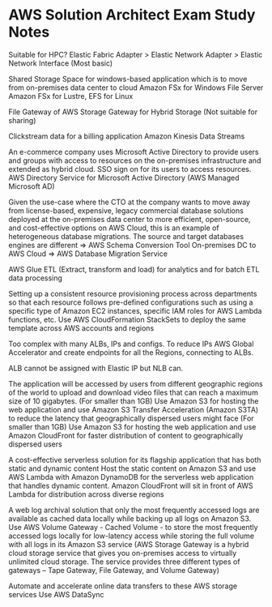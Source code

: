 # AWS Solution Architect Exam Study Notes

Suitable for HPC?
Elastic Fabric Adapter > Elastic Network Adapter > Elastic Network Interface (Most basic)

Shared Storage Space for windows-based application which is to move from on-premises data center to cloud
Amazon FSx for Windows File Server
Amazon FSx for Lustre, EFS for Linux

File Gateway of AWS Storage Gateway for Hybrid Storage (Not suitable for sharing)

Clickstream data for a billing application
Amazon Kinesis Data Streams

An e-commerce company uses Microsoft Active Directory to provide users and groups with access to resources on the on-premises infrastructure and extended as hybrid cloud. SSO sign on for its users to access resources.
AWS Directory Service for Microsoft Active Directory (AWS Managed Microsoft AD)

Given the use-case where the CTO at the company wants to move away from license-based, expensive, legacy commercial database solutions deployed at the on-premises data center to more efficient, open-source, and cost-effective options on AWS Cloud, this is an example of heterogeneous database migrations.
The source and target databases engines are different => AWS Schema Conversion Tool
On-premises DC to AWS Cloud => AWS Database Migration Service

AWS Glue
ETL (Extract, transform and load) for analytics and for batch ETL data processing

Setting up a consistent resource provisioning process across departments so that each resource follows pre-defined configurations such as using a specific type of Amazon EC2 instances, specific IAM roles for AWS Lambda functions, etc.
Use AWS CloudFormation StackSets to deploy the same template across AWS accounts and regions

Too complex with many ALBs, IPs and configs. To reduce IPs
AWS Global Accelerator and create endpoints for all the Regions, connecting to ALBs.

ALB cannot be assigned with Elastic IP but NLB can.

The application will be accessed by users from different geographic regions of the world to upload and download video files that can reach a maximum size of 10 gigabytes.
(For smaller than 1GB) Use Amazon S3 for hosting the web application and use Amazon S3 Transfer Acceleration (Amazon S3TA) to reduce the latency that geographically dispersed users might face
(For smaller than 1GB) Use Amazon S3 for hosting the web application and use Amazon CloudFront for faster distribution of content to geographically dispersed users

A cost-effective serverless solution for its flagship application that has both static and dynamic content
Host the static content on Amazon S3 and use AWS Lambda with Amazon DynamoDB for the serverless web application that handles dynamic content. Amazon CloudFront will sit in front of AWS Lambda for distribution across diverse regions

A web log archival solution that only the most frequently accessed logs are available as cached data locally while backing up all logs on Amazon S3.
Use AWS Volume Gateway - Cached Volume - to store the most frequently accessed logs locally for low-latency access while storing the full volume with all logs in its Amazon S3 service
(AWS Storage Gateway is a hybrid cloud storage service that gives you on-premises access to virtually unlimited cloud storage. The service provides three different types of gateways – Tape Gateway, File Gateway, and Volume Gateway)

Automate and accelerate online data transfers to these AWS storage services
Use AWS DataSync
